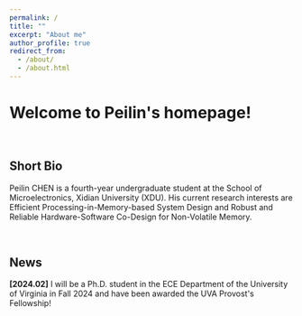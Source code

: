 ```yaml
---
permalink: /
title: ""
excerpt: "About me"
author_profile: true
redirect_from: 
  - /about/
  - /about.html
---
```


# Welcome to Peilin's homepage!

&emsp;

## Short Bio

Peilin CHEN is a fourth-year undergraduate student at the School of Microelectronics, Xidian University (XDU). His current research interests are Efficient Processing-in-Memory-based System Design and Robust and Reliable Hardware-Software Co-Design for Non-Volatile Memory.

&emsp;

## News

**[2024.02]** I will be a Ph.D. student in the ECE Department of the University of Virginia in Fall 2024 and have been awarded the UVA Provost's Fellowship!





